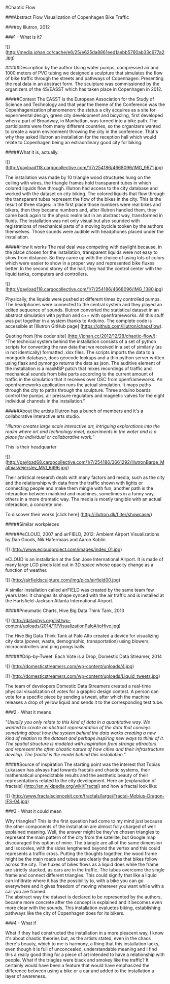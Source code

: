 #Chaotic Flow

###Abstract Flow Visualization of Copenhagen Bike Traffic

####by Illutron, 2012


###1 - What is it?

![] (http://media.johan.cc/cache/e6/25/e625da8861eed1aebb5760ab33c677a2.jpg)

#####Description by the author
Using water pumps, compressed air and 1000 meters of PVC tubing we designed a sculpture that simulates the flow of bike traffic through the streets and pathways of Copenhagen. Presenting the real data in an abstract form.
The sculpture was commissioned by the organizers of the 4S/EASST which has taken place in Copenhagen in 2012.

#####Context
The EASST is the European Association for the Study of Science and Technology and that year the theme of the Conference was the Copenhagenization phenomenon: the status a city acquires as a site for experimental design, green city development and bicycling, first developed when a part of Broadway, in Manhattan, was turned into a bike path.
The participants were from many different countries, so the organizers wanted to create a warm environment throwing the city in the conference. That's why they asked Illutron an installation for the reception hall which would relate to Copenhagen being an extraordinary good city for biking.

#####What it is, actually.

![] (http://payload118.cargocollective.com/1/7/254186/4668096/IMG_9671.jpg)

The installation was made by 10 triangle wood structures hung on the ceiling with wires, the triangle frames hold transparent tubes in which colored liquids flow through.
Illutron had access to the city database and worked with the dataset on city biking.
The colored liquids that flow through the transparent tubes represent the flow of the bikes in the city. This is the result of three stages: in the first place those numbers were real bikes and bikers, then they became numbers and, after Illutron handled them, they came back again to the physic realm but in an abstract way, transformed in fluids.
The installation was not only visual but also sounded with registrations of mechanical parts of a moving bycicle tooken by the authors themselves. Those sounds were audible with headphones placed under the installation.


#####How it works
The real deal was competing with daylight because, in the place chosen for the installation, transparent liquids were not easy to show from distance.
So they came up with the choice of using lots of colors which were easier to show in a proper way and represented bike fluxes better.
In the second storey of the hall, they had the control center with the liquid tanks, computers and controllers.

![] (http://payload118.cargocollective.com/1/7/254186/4668096/IMG_1380.jpg)

Physically, the liquids were pushed at different times by controlled pumps.
The headphones were connected to the central system and they played an edited sequence of sounds.
Illutron converted the statistical dataset in an abstract simulation with python and c++ with openframeworks.
All this stuff was put together in a system thanks to Arduino. The complete code is accessible at [Illutron GitHub page] (https://github.com/Illutron/chaosflow).

Quoting from [the coder site] (http://johan.cc/2012/12/28/chaotic-flow/):
"The technical system behind the installation consists of a set of python scripts for converting the raw data that we received in a set of similarly (as in not identically) formatted .xlsx files. The scripts imports the data to a mongodb database, does geocode lookups and a thin python server written using flask and pymongo returns the data as json. The auditive element of the installation is a maxMSP patch that mixes recordings of traffic and mechanical sounds from bike parts according to the current amount of traffic in the simulation that it receives over OSC from openframeworks. An openframeworks application runs the actual simulation. It maps paths through the city to paths through the sculpture. Three arduino boards control the pumps, air pressure regulators and magnetic valves for the eight individual channels in the installation."

#####About the artists
Illutron has a bunch of members and it's a collaborative interactive arts studio.

"_Illutron creates large scale interactive art, intriguing explorations into the realm where art and technology meet,
experiments in the water and is a place for individual or collaborative work._"

This is their headquarter

![] (http://payload68.cargocollective.com/1/7/254186/3661292/IllutronBarge_MathiasVejerslev_MVI_6696.jpg)

Their artistical research deals with many factors and media, such as the city and the relationship with data from the
traffic shown with lights or connecting people and make them mingle with fun; another path is the interaction between
mankind and machines, sometimes in a funny way, others in a more dramatic way. The media is mostly tangible with an
actual interaction, a concrete one.

To discover their works [click here] (http://illutron.dk/filter/showcase/)

#####Similar workpieces

######eCLOUD, 2007 and airFIELD, 2012: Ambient Airport Visualizations by Dan Goods, Nik Hafermaas and Aaron Koblin

![] (http://www.ecloudproject.com/images/index_01.jpg)

eCLOUD is an installation at the San Jose International Airport. It is made of many large LCD pixels laid out in 3D space whose opacity change as a function of weather.

![] (http://airfieldsculpture.com/img/pics/airfield00.jpg)

A similar installation called airFIELD was created by the same team few years later. It changes its shape synced with the air traffic and is installed at the Hartsfield-Jackson Atlanta International Airport.

#####Pneumatic Charts, Hive Big Data Think Tank, 2013

![] (http://dataphys.org/list/wp-content/uploads/2014/11/VisualizationPaloAltoHive.jpg)

The Hive Big Data Think Tank at Palo Alto created a device for visualizing city data (power, waste,
demographic, transportation) using blowers, microcontrollers and ping pongs balls.

######Drip-by-Tweet: Each Vote is a Drop, Domestic Data Streamer, 2014

![] (http://domesticstreamers.com/wp-content/uploads/4.jpg)

![] (http://domesticstreamers.com/wp-content/uploads/Liquid_tweets.jpg)

The team of developers Domestic Data Streamers created a real-time physical visualization of votes for a graphic design contest. A person can vote for a specific piece by sending a tweet, after which the machine releases a drop of yellow liquid and sends it to the corresponding test tube.


###2 - What it means

"_Usually you only relate to this kind of data in a quantitative way. We wanted to create an abstract representation
of the data that conveys something about how the system behind the data works creating a new kind of relation to
the dataset and perhaps inspiring new ways to think of it.
The spatial structure is modeled with inspiration from strange attractors and represent the often chaotic nature
of how cities and their infrastructure develop. The fractal is the model behind this installation."_

#####Source of inspiration
The starting point was the interest that Tobias Lukassen has always had towards fractals and chaotic systems, their
mathematical unpredictable results and the aesthetic beauty of their representations related to the city development.
Here an [explanation of fractals] (http://en.wikipedia.org/wiki/Fractal) and how a fractal look like:

![] (http://www.fractalsciencekit.com/fractals/large/Fractal-Mobius-Dragon-IFS-04.jpg)


###3 - What it could mean

Why triangles? This is the first question had come to my mind just because the other components of the installation are almost fully charged of well explained meaning. Well, the answer might be they've chosen triangles to represent the main pattern of the city from the satellite, but Google map discouraged this option of mine. The triangle are all of the same dimension and isosceles, with the sides lengthened beyond the vertex and this could represents a traffic cross. Putting the thoughts together, the wood frame might be the main roads and tubes are clearly the paths that bikes follow across the city. The fluxes of bikes flows as a liquid does while the frame are strictly stacked, as cars are in the traffic. The tubes overcome the single frame and connect different triangles. This could signify that like a liquid can infiltrate where it has the possibility to, with a bike you can go everywhere and it gives freedom of moving wherever you want while with a car you are framed.  
The abstract way the dataset is declared to be represented by the authors, became more concrete after the concept is explained and it becomes even more clear with the sounds. This installation evaluetes biking, establishing pathways like the city of Copenhagen does for its bikers.


###4 - What if

What if they had constructed the installation in a more pleacent way, I know it's about chaotic theories but, as the artists stated, even in the chaos there's beauty, which to me is harmony, a thing that this installation lacks, even though it is full of unconcealed, understandable meaning and I find this a really good thing for a piece of art intended to have a relationship with people.
What if the triagles were black and smokey like the traffic? It certainly would have been a feature that would have emphasized the difference between using a bike or a car and added to the installation a layer of awareness. 
